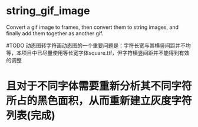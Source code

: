 # string_gif_image
Convert a gif image to frames, then convert them to string images, and finally add them together as another gif.

#TODO 动态图转字符画动态图的一个重要问题是：字符长宽与其横竖间距并不均等，本项目中已尽量使用等长宽字体square.ttf，但字符横竖间距并不能得到有效的调整

# 且对于不同字体需要重新分析其不同字符所占的黑色面积，从而重新建立灰度字符列表(完成)

